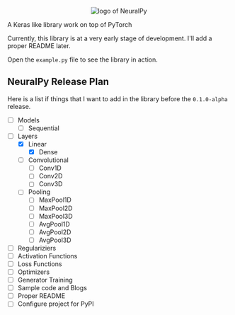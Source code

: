 <p align="center">
 <img src="https://user-images.githubusercontent.com/34741145/81591141-99752900-93d9-11ea-9ef6-cc2c68daaa19.png" alt="logo of NeuralPy" />
</p>



A Keras like library work on top of PyTorch

Currently, this library is at a very early stage of development. I'll add a proper README later.

Open the `example.py` file to see the library in action.

## NeuralPy Release Plan
Here is a list if things that I want to add in the library before the `0.1.0-alpha` release.
  * [ ] Models
    * [ ] Sequential
  * [ ] Layers
    * [x] Linear
      * [x] Dense
    * [ ] Convolutional
      * [ ] Conv1D
      * [ ] Conv2D
      * [ ] Conv3D
    * [ ] Pooling
      * [ ] MaxPool1D
      * [ ] MaxPool2D
      * [ ] MaxPool3D
      * [ ] AvgPool1D
      * [ ] AvgPool2D
      * [ ] AvgPool3D
  * [ ] Regulariziers
  * [ ] Activation Functions
  * [ ] Loss Functions
  * [ ] Optimizers
  * [ ] Generator Training
  * [ ] Sample code and Blogs
  * [ ] Proper README
  * [ ] Configure project for PyPI
